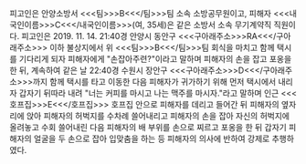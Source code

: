 피고인은 안양소방서 <<<팀>>>B<<</팀>>>팀 소속 소방공무원이고, 피해자 <<<내국인이름>>>C<<</내국인이름>>>(여, 35세)은 같은 소방서 소속 무기계약직 직원이다.
피고인은 2019. 11. 14. 21:40경 안양시 동안구 <<<구아래주소>>>RA<<</구아래주소>>> 이하 불상지에서 위 <<<팀>>>B<<</팀>>>팀 회식을 마치고 함께 택시를 기다리게 되자 피해자에게 "손잡아주련?"이라고 말하며 피해자의 손을 잡고 포옹을 한 뒤, 계속하여 같은 날 22:40경 수원시 장안구 <<<구아래주소>>>D<<</구아래주소>>>까지 함께 택시를 타고 이동한 다음 피해자가 귀가하기 위해 먼저 택시에서 내리자 갑자기 뒤따라 내려 "너는 커피를 마시고 나는 맥주를 마시자."라고 말하며 인근 <<<호프집>>>E<<</호프집>>> 호프집 안으로 피해자를 데리고 들어간 뒤 피해자의 옆자리에 앉아 피해자의 허벅지를 수차례 쓸어내리고 피해자의 손을 잡아 자신의 허벅지에 올려놓고 수회 쓸어내린 다음 피해자의 배 부위를 손으로 찌르고 포옹을 한 뒤 갑자기 피해자의 얼굴을 두 손으로 잡아 입맞춤을 하는 등 피해자의 의사에 반하여 강제로 추행하였다.
